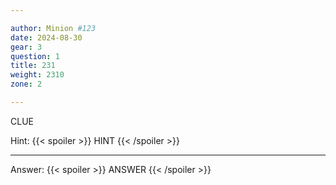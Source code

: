 ```yaml
---

author: Minion #123
date: 2024-08-30
gear: 3
question: 1
title: 231
weight: 2310
zone: 2

---
```


CLUE

Hint: {{< spoiler >}} HINT {{< /spoiler >}}

---

Answer: {{< spoiler >}} ANSWER {{< /spoiler >}}

